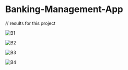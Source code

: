 # Banking-Management-App


// results for this project


![B1](https://user-images.githubusercontent.com/100166555/200980857-c6316fef-fb86-4173-8d35-8c04b81d8af8.PNG)




![B2](https://user-images.githubusercontent.com/100166555/200980887-58a57e61-a75a-4cb9-99a1-20e72cb7d565.PNG)





![B3](https://user-images.githubusercontent.com/100166555/200980924-eabc4629-41dd-4857-8365-9f56c5a3d1f0.PNG)







![B4](https://user-images.githubusercontent.com/100166555/200980954-90df0fad-1717-49e0-81fd-176b1b9f267c.PNG)



